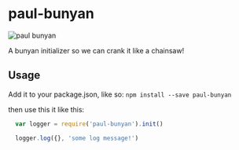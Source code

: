 # paul-bunyan

![paul bunyan](img/1386914471_17mkqox_iwfc2q0.gif)

A bunyan initializer so we can crank it like a chainsaw!

## Usage

Add it to your package.json, like so:
`npm install --save paul-bunyan`

then use this it like this:

```javascript
  var logger = require('paul-bunyan').init()

  logger.log({}, 'some log message!')
```
